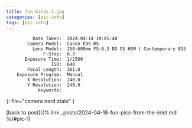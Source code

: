 ```yaml
---
title: fun-birds-1.jpg
categories: [pic-info]
tags: [pic-info]
---
```


```text
          Date Taken:  2024:04:14 19:05:48
        Camera Model:  Canon EOS R5
          Lens Model:  150-600mm F5-6.3 DG OS HSM | Contemporary 015
              F-Stop:  6.3
       Exposure Time:  1/2500
                 ISO:  640
        Focal Length:  361.0
    Exposure Program:  Manual
        X Resolution:  240.0
        Y Resolution:  240.0
            keywords:  
```
{: file="camera nerd stats" }

[back to post]({% link _posts/2024-04-18-fun-pics-from-the-inlet.md %}#pic-1)